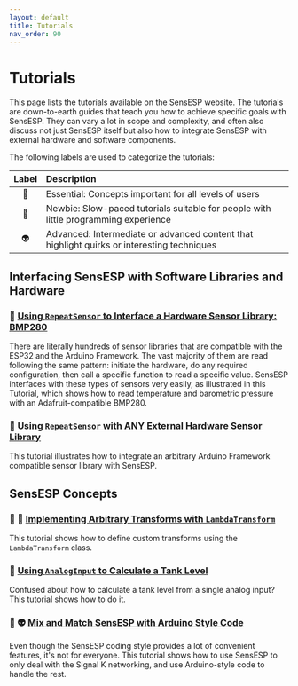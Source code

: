 ```yaml
---
layout: default
title: Tutorials
nav_order: 90
---
```


# Tutorials

This page lists the tutorials available on the SensESP website.
The tutorials are down-to-earth guides that teach you how to achieve specific goals with SensESP.
They can vary a lot in scope and complexity, and often also discuss not just SensESP itself but also how to integrate SensESP with external hardware and software components.

The following labels are used to categorize the tutorials:

| Label | Description |
| :---: | :--- |
| &#x1f4cc; | Essential: Concepts important for all levels of users
| &#x1F424; | Newbie: Slow-paced tutorials suitable for people with little programming experience |
| &#x1F47D; | Advanced: Intermediate or advanced content that highlight quirks or interesting techniques |

## Interfacing SensESP with Software Libraries and Hardware

### &#x1f4cc; [Using `RepeatSensor` to Interface a Hardware Sensor Library: BMP280](bmp280)

There are literally hundreds of sensor libraries that are compatible with the ESP32 and the Arduino Framework. The vast majority of them are read following the same pattern: initiate the hardware, do any required configuration, then call a specific function to read a specific value. SensESP interfaces with these types of sensors very easily, as illustrated in this Tutorial, which shows how to read temperature and barometric pressure with an Adafruit-compatible BMP280.

### &#x1f4cc; [Using `RepeatSensor` with ANY External Hardware Sensor Library](bmp280_part_2)

This tutorial illustrates how to integrate an arbitrary Arduino Framework compatible sensor library with SensESP.

## SensESP Concepts

### &#x1F424; &#x1f4cc; [Implementing Arbitrary Transforms with `LambdaTransform`](lambda_transform)

This tutorial shows how to define custom transforms using the `LambdaTransform` class.

### &#x1F424; [Using `AnalogInput` to Calculate a Tank Level](tank_level)

Confused about how to calculate a tank level from a single analog input?
This tutorial shows how to do it.

### &#x1F424; &#x1F47D; [Mix and Match SensESP with Arduino Style Code](arduino_style)

Even though the SensESP coding style provides a lot of convenient features, it's not for everyone. This tutorial shows how to use SensESP to only deal with the Signal K networking, and use Arduino-style code to handle the rest.
